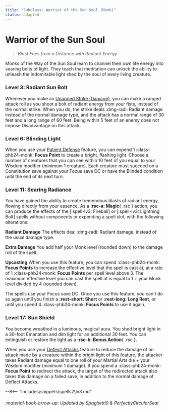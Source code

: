 ```yaml
---
title: "Subclass: Warrior of the Sun Soul (Monk)"
status: adapted
---
```


<p style="display:none">
Blast Foes from a Distance with Radiant Energy
</p>

# Warrior of the Sun Soul

> *Blast Foes from a Distance with Radiant Energy*

Monks of the Way of the Sun Soul learn to channel their own life energy into searing bolts of light. They teach that meditation can unlock the ability to unleash the indomitable light shed by the soul of every living creature.

### Level 3: Radiant Sun Bolt

Whenever you make an [Unarmed Strike (Damage)](../../gameplay/phb/action.md#damage), you can make a ranged attack roll as you shoot a bolt of radiant energy from your fists, instead of the normal strike. When you do, the strike deals :dmg-radi: Radiant damage instead of the normal damage type, and the attack has a normal range of 30 feet and a long range of 60 feet. Being within 5 feet of an enemy does not impose Disadvantage on this attack.

### Level 6: Blinding Light

When you use your [Patient Defense](index.md#patient-defense) feature, you can expend 1 :class-phb24-monk: **Focus Point** to create a bright, flashing light. Choose a number of creatures that you can see within 10 feet of you equal to your Wisdom modifier (minimum 1 creature). Each creature must succeed on a Constitution save against your Focus save DC or have the Blinded condition until the end of its next turn.

### Level 11: Searing Radiance

You have gained the ability to create tremendous blasts of radiant energy, flowing directly from your essence. As a **:rsc-a: Magic**{ .rsc } action, you can produce the effects of the [:spell-lv3: Fireball] or [:spell-lv3: Lightning Bolt] spells without components or expending a spell slot, with the following alterations:

**Radiant Damage**  The effects deal :dmg-radi: Radiant damage, instead of the usual damage type.

**Extra Damage**  You add half your Monk level (rounded down) to the damage roll of the spell.

**Upcasting**  When you use this feature, you can spend :class-phb24-monk: **Focus Points** to increase the effective level that the spell is cast at, at a rate of 1 :class-phb24-monk: **Focus Points** per spell level above 3. The maximum effective level you can cast the spell at is equal to 1 + your Monk level divided by 4 (rounded down).

The spells use your Focus save DC. Once you use this feature, you can't do so again until you finish a **:rest-short: Short** or **:rest-long: Long Rest**, or until you spend 4 :class-phb24-monk: **Focus Points** to use it again.

### Level 17: Sun Shield

You become wreathed in a luminous, magical aura. You shed bright light in a 30-foot Emanation and dim light for an additional 30 feet. You can extinguish or restore the light as a  **:rsc-b: Bonus Action**{ .rsc }.

When you use your [Deflect Attacks](index.md#level-3-deflect-attacks) feature to reduce the damage of an attack made by a creature within the bright light of this feature, the attacker takes Radiant damage equal to one roll of your Martial Arts die + your Wisdom modifier (minimum 1 damage). If you spend a :class-phb24-monk: **Focus Point** to redirect the attack, the target of the redirected attack also takes this damage on a failed save, in addition to the normal damage of Deflect Attacks.

--8<-- "includes\snippets\spells2\lv3.md"

###### :material-book-arrow-up: Updated by *Spaghetti0* & *PerfectlyCircularSeal*
